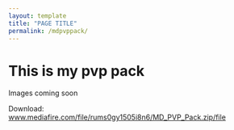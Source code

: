 ```yaml
---
layout: template
title: "PAGE TITLE"
permalink: /mdpvppack/
---
```


# This is my pvp pack
Images coming soon 

Download: www.mediafire.com/file/rums0gy1505i8n6/MD_PVP_Pack.zip/file
